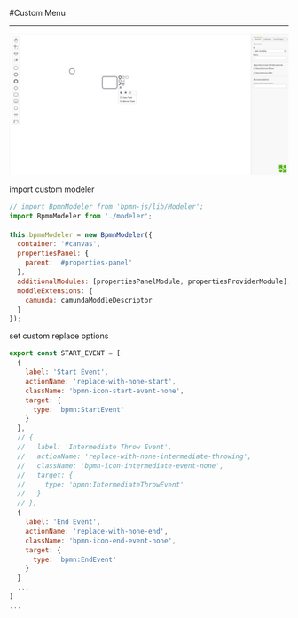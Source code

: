 #Custom Menu

------

![此处输入图片的描述][1]

import custom modeler

```js
// import BpmnModeler from 'bpmn-js/lib/Modeler';
import BpmnModeler from './modeler';

this.bpmnModeler = new BpmnModeler({
  container: '#canvas',
  propertiesPanel: {
    parent: '#properties-panel'
  },
  additionalModules: [propertiesPanelModule, propertiesProviderModule],
  moddleExtensions: {
    camunda: camundaModdleDescriptor
  }
});
```

set custom replace options

```js
export const START_EVENT = [
  {
    label: 'Start Event',
    actionName: 'replace-with-none-start',
    className: 'bpmn-icon-start-event-none',
    target: {
      type: 'bpmn:StartEvent'
    }
  },
  // {
  //   label: 'Intermediate Throw Event',
  //   actionName: 'replace-with-none-intermediate-throwing',
  //   className: 'bpmn-icon-intermediate-event-none',
  //   target: {
  //     type: 'bpmn:IntermediateThrowEvent'
  //   }
  // },
  {
    label: 'End Event',
    actionName: 'replace-with-none-end',
    className: 'bpmn-icon-end-event-none',
    target: {
      type: 'bpmn:EndEvent'
    }
  }
  ...
]
...
```




  [1]: https://raw.githubusercontent.com/imdwpeng/photoGallery/master/bpmn/custom_menu.png
